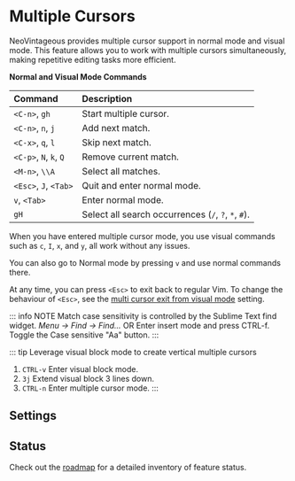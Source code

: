 # Multiple Cursors

NeoVintageous provides multiple cursor support in normal mode and visual mode. This feature allows you to work with multiple cursors simultaneously, making repetitive editing tasks more efficient.

**Normal and Visual Mode Commands**

| Command                   | Description
| :------------------------ | :----------
| `<C-n>`, `gh`             | Start multiple cursor.
| `<C-n>`, `n`, `j`         | Add next match.
| `<C-x>`, `q`, `l`         | Skip next match.
| `<C-p>`, `N`, `k`, `Q`    | Remove current match.
| `<M-n>`, `\\A`            | Select all matches.
| `<Esc>`, `J`, `<Tab>`     | Quit and enter normal mode.
| `v`, `<Tab>`              | Enter normal mode.
| `gH`                      | Select all search occurrences (`/`, `?`, `*`, `#`).

When you have entered multiple cursor mode, you use visual commands such as `c`, `I`, `x`, and `y`, all work without any issues.

You can also go to Normal mode by pressing `v` and use normal commands there.

At any time, you can press `<Esc>` to exit back to regular Vim. To change the behaviour of `<Esc>`, see the [multi cursor exit from visual mode](#vintageous-multi-cursor-exit-from-visual-mode) setting.

::: info NOTE
Match case sensitivity is controlled by the Sublime Text find widget. *Menu → Find → Find...* OR Enter insert mode and press CTRL-f. Toggle the Case sensitive "Aa" button.
:::

::: tip
Leverage visual block mode to create vertical multiple cursors
1. `CTRL-v` Enter visual block mode.
1. `3j` Extend visual block 3 lines down.
1. `CTRL-n` Enter multiple cursor mode.
:::

## Settings

<!--@include:@/reusables/settings/multiple-cursors.md-->

## Status

<!--@include:@/reusables/status/multiple-cursors.md-->

Check out the [roadmap](/roadmap#multiple-cursors) for a detailed inventory of feature status.
